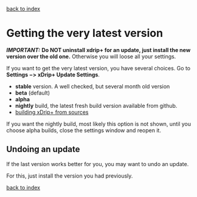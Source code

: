 [back to index](Index.md)
# Getting the very latest version

***IMPORTANT:*** **Do NOT uninstall xdrip+ for an update, just install the new version over the old one.** Otherwise you will loose all your settings.

If you want to get the very latest version, you have several choices.
Go to **Settings −> xDrip+ Update Settings**.
- **stable** version. A well checked, but several month old version
- **beta** (default)
- **alpha**
- **nightly** build, the latest fresh build version available from github.
- [building xDrip+ from sources](BuildingXdrip.md)

If you want the nightly build, most likely this option is not shown, until you choose alpha builds, close the settings window and reopen it.

## Undoing an update

If the last version works better for you, you may want to undo an update.

For this, just install the version you had previously.


[back to index](Index.md)

